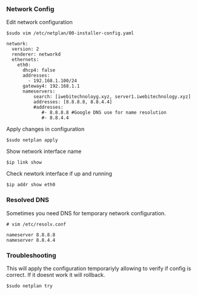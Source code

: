 ### Network Config
Edit network configuration
```
$sudo vim /etc/netplan/00-installer-config.yaml
```
```
network:
  version: 2
  renderer: networkd
  ethernets:
    eth0:
      dhcp4: false
      addresses:
        - 192.168.1.100/24
      gateway4: 192.168.1.1
      nameservers:
          search: [iwebitechnoloyg.xyz, server1.iwebitechnology.xyz]
          addresses: [8.8.8.8, 8.8.4.4]
          #addresses:
             #- 8.8.8.8 #Google DNS use for name resolution
             #- 8.8.4.4
```
Apply changes in configuration
```
$sudo netplan apply
```
Show network interface name
```
$ip link show
```
Check newtork interface if up and running
```
$ip addr show eth0
```
### Resolved DNS 
Sometimes you need DNS for temporary network configuration. 
```
# vim /etc/resolv.conf

nameserver 8.8.8.8 
nameserver 8.8.4.4
```
### Troubleshooting
This will apply the configuration temporariyly allowing to verify if config is correct. If it doesnt work it will rollback.
```
$sudo netplan try
```
